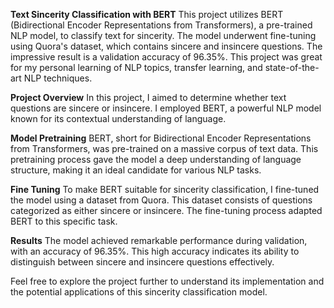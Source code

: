 **Text Sincerity Classification with BERT**
This project utilizes BERT (Bidirectional Encoder Representations from Transformers), a pre-trained NLP model, to classify text for sincerity. The model underwent fine-tuning using Quora's dataset, which contains sincere and insincere questions. The impressive result is a validation accuracy of 96.35%. This project was great for my personal learning of NLP topics, transfer learning, and state-of-the-art NLP techniques.

**Project Overview**
In this project, I aimed to determine whether text questions are sincere or insincere. I employed BERT, a powerful NLP model known for its contextual understanding of language.

**Model Pretraining**
BERT, short for Bidirectional Encoder Representations from Transformers, was pre-trained on a massive corpus of text data. This pretraining process gave the model a deep understanding of language structure, making it an ideal candidate for various NLP tasks.

**Fine Tuning**
To make BERT suitable for sincerity classification, I fine-tuned the model using a dataset from Quora. This dataset consists of questions categorized as either sincere or insincere. The fine-tuning process adapted BERT to this specific task.

**Results**
The model achieved remarkable performance during validation, with an accuracy of 96.35%. This high accuracy indicates its ability to distinguish between sincere and insincere questions effectively.

Feel free to explore the project further to understand its implementation and the potential applications of this sincerity classification model.
